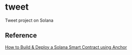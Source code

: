 # tweet
Tweet project on Solana

## Reference
[How to Build & Deploy a Solana Smart Contract using Anchor](https://www.becomebetterprogrammer.com/create-solana-smart-contract/)
